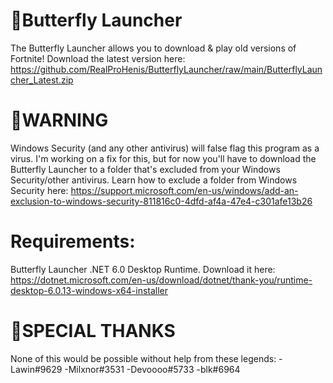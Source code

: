 # 🦋Butterfly Launcher
The Butterfly Launcher allows you to download & play old versions of Fortnite!
Download the latest version here: https://github.com/RealProHenis/ButterflyLauncher/raw/main/ButterflyLauncher_Latest.zip

# 🚨WARNING
Windows Security (and any other antivirus) will false flag this program as a virus. I'm working on a fix for this, but for now you'll have to download the Butterfly Launcher to a folder that's excluded from your Windows Security/other antivirus. Learn how to exclude a folder from Windows Security here: https://support.microsoft.com/en-us/windows/add-an-exclusion-to-windows-security-811816c0-4dfd-af4a-47e4-c301afe13b26

# Requirements:
Butterfly Launcher .NET 6.0 Desktop Runtime. Download it here: https://dotnet.microsoft.com/en-us/download/dotnet/thank-you/runtime-desktop-6.0.13-windows-x64-installer

# 💙SPECIAL THANKS
None of this would be possible without help from these legends:
-Lawin#9629
-Milxnor#3531
-Devoooo#5733
-blk#6964
